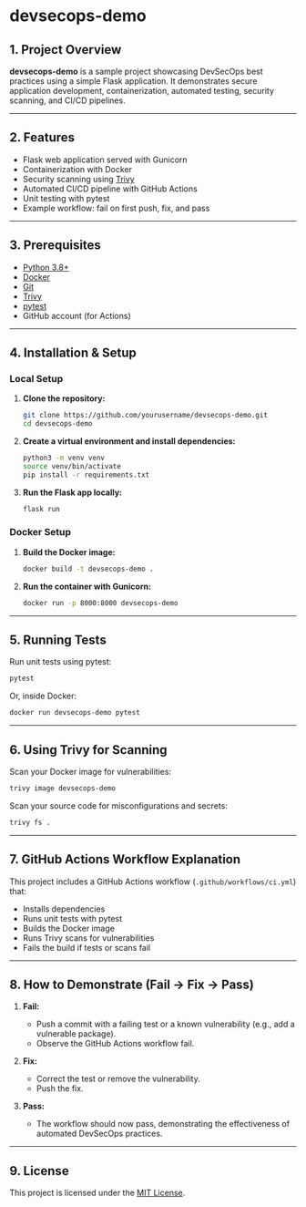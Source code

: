 # devsecops-demo

## 1. Project Overview

**devsecops-demo** is a sample project showcasing DevSecOps best practices using a simple Flask application. It demonstrates secure application development, containerization, automated testing, security scanning, and CI/CD pipelines.

---

## 2. Features

- Flask web application served with Gunicorn
- Containerization with Docker
- Security scanning using [Trivy](https://github.com/aquasecurity/trivy)
- Automated CI/CD pipeline with GitHub Actions
- Unit testing with pytest
- Example workflow: fail on first push, fix, and pass

---

## 3. Prerequisites

- [Python 3.8+](https://www.python.org/downloads/)
- [Docker](https://www.docker.com/get-started)
- [Git](https://git-scm.com/)
- [Trivy](https://aquasecurity.github.io/trivy/v0.18.3/getting-started/installation/)
- [pytest](https://docs.pytest.org/en/stable/)
- GitHub account (for Actions)

---

## 4. Installation & Setup

### Local Setup

1. **Clone the repository:**
   ```bash
   git clone https://github.com/yourusername/devsecops-demo.git
   cd devsecops-demo
   ```

2. **Create a virtual environment and install dependencies:**
   ```bash
   python3 -m venv venv
   source venv/bin/activate
   pip install -r requirements.txt
   ```

3. **Run the Flask app locally:**
   ```bash
   flask run
   ```

### Docker Setup

1. **Build the Docker image:**
   ```bash
   docker build -t devsecops-demo .
   ```

2. **Run the container with Gunicorn:**
   ```bash
   docker run -p 8000:8000 devsecops-demo
   ```

---

## 5. Running Tests

Run unit tests using pytest:

```bash
pytest
```

Or, inside Docker:

```bash
docker run devsecops-demo pytest
```

---

## 6. Using Trivy for Scanning

Scan your Docker image for vulnerabilities:

```bash
trivy image devsecops-demo
```

Scan your source code for misconfigurations and secrets:

```bash
trivy fs .
```

---

## 7. GitHub Actions Workflow Explanation

This project includes a GitHub Actions workflow (`.github/workflows/ci.yml`) that:

- Installs dependencies
- Runs unit tests with pytest
- Builds the Docker image
- Runs Trivy scans for vulnerabilities
- Fails the build if tests or scans fail

---

## 8. How to Demonstrate (Fail -> Fix -> Pass)

1. **Fail:**  
   - Push a commit with a failing test or a known vulnerability (e.g., add a vulnerable package).
   - Observe the GitHub Actions workflow fail.

2. **Fix:**  
   - Correct the test or remove the vulnerability.
   - Push the fix.

3. **Pass:**  
   - The workflow should now pass, demonstrating the effectiveness of automated DevSecOps practices.

---

## 9. License

This project is licensed under the [MIT License](LICENSE).
